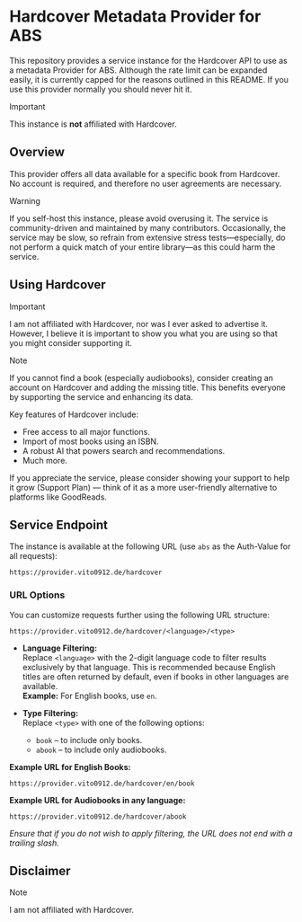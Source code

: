 # Hardcover Metadata Provider for ABS

This repository provides a service instance for the Hardcover API to use as a metadata Provider for ABS. Although the rate limit can be expanded easily, it is currently capped for the reasons outlined in this README. If you use this provider normally you should never hit it.

> [!IMPORTANT]
> This instance is **not** affiliated with Hardcover.

## Overview

This provider offers all data available for a specific book from Hardcover. No account is required, and therefore no user agreements are necessary.

> [!WARNING]
>
> If you self-host this instance, please avoid overusing it. The service is community-driven and maintained by many contributors. Occasionally, the service may be slow, so refrain from extensive stress tests—especially, do not perform a quick match of your entire library—as this could harm the service.

## Using Hardcover

> [!IMPORTANT]
>
> I am not affiliated with Hardcover, nor was I ever asked to advertise it. However, I believe it is important to show you what you are using so that you might consider supporting it.

> [!NOTE]
>
> If you cannot find a book (especially audiobooks), consider creating an account on Hardcover and adding the missing title. This benefits everyone by supporting the service and enhancing its data.

Key features of Hardcover include:

- Free access to all major functions.
- Import of most books using an ISBN.
- A robust AI that powers search and recommendations.
- Much more.

If you appreciate the service, please consider showing your support to help it grow (Support Plan) — think of it as a more user-friendly alternative to platforms like GoodReads.

## Service Endpoint

The instance is available at the following URL (use `abs` as the Auth-Value for all requests):

```
https://provider.vito0912.de/hardcover
```

### URL Options

You can customize requests further using the following URL structure:

```
https://provider.vito0912.de/hardcover/<language>/<type>
```

- **Language Filtering:**  
  Replace `<language>` with the 2-digit language code to filter results exclusively by that language. This is recommended because English titles are often returned by default, even if books in other languages are available.  
  **Example:** For English books, use `en`.

- **Type Filtering:**  
  Replace `<type>` with one of the following options:
  - `book` – to include only books.
  - `abook` – to include only audiobooks.

**Example URL for English Books:**

```
https://provider.vito0912.de/hardcover/en/book
```

**Example URL for Audiobooks in any language:**

```
https://provider.vito0912.de/hardcover/abook
```

*Ensure that if you do not wish to apply filtering, the URL does not end with a trailing slash.*

## Disclaimer

> [!NOTE]
>
> I am not affiliated with Hardcover.
